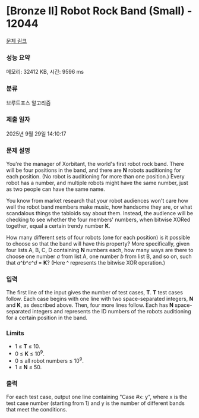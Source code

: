# [Bronze II] Robot Rock Band (Small) - 12044 

[문제 링크](https://www.acmicpc.net/problem/12044) 

### 성능 요약

메모리: 32412 KB, 시간: 9596 ms

### 분류

브루트포스 알고리즘

### 제출 일자

2025년 9월 29일 14:10:17

### 문제 설명

<p>You're the manager of Xorbitant, the world's first robot rock band. There will be four positions in the band, and there are <strong>N</strong> robots auditioning for each position. (No robot is auditioning for more than one position.) Every robot has a number, and multiple robots might have the same number, just as two people can have the same name.</p>

<p>You know from market research that your robot audiences won't care how well the robot band members make music, how handsome they are, or what scandalous things the tabloids say about them. Instead, the audience will be checking to see whether the four members' numbers, when bitwise XORed together, equal a certain trendy number <strong>K</strong>.</p>

<p>How many different sets of four robots (one for each position) is it possible to choose so that the band will have this property? More specifically, given four lists A, B, C, D containing <strong>N</strong> numbers each, how many ways are there to choose one number <em>a</em> from list A, one number <em>b</em> from list B, and so on, such that <em>a</em>^<em>b</em>^<em>c</em>^<em>d</em> = <strong>K</strong>? (Here ^ represents the bitwise XOR operation.)</p>

### 입력 

 <p>The first line of the input gives the number of test cases, <strong>T</strong>. <strong>T</strong> test cases follow. Each case begins with one line with two space-separated integers, <strong>N</strong> and <strong>K</strong>, as described above. Then, four more lines follow. Each has <strong>N</strong> space-separated integers and represents the ID numbers of the robots auditioning for a certain position in the band.</p>

<h3>Limits</h3>

<ul>
	<li>1 ≤ <strong>T</strong> ≤ 10.</li>
	<li>0 ≤ <strong>K</strong> ≤ 10<sup>9</sup>.</li>
	<li>0 ≤ all robot numbers ≤ 10<sup>9</sup>.</li>
	<li>1 ≤ <strong>N</strong> ≤ 50.</li>
</ul>

### 출력 

 <p>For each test case, output one line containing "Case #x: y", where x is the test case number (starting from 1) and y is the number of different bands that meet the conditions.</p>

